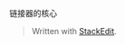 
链接器的核心

> Written with [StackEdit](https://stackedit.io/).
<!--stackedit_data:
eyJoaXN0b3J5IjpbLTE5NjA2NzE5NzhdfQ==
-->